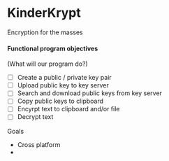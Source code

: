 # KinderKrypt
Encryption for the masses

#### Functional program objectives ####
(What will our program do?)

- [ ] Create a public / private key pair
- [ ] Upload public key to key server
- [ ] Search and download public keys from key server
- [ ] Copy public keys to clipboard
- [ ] Encyrpt text to clipboard and/or file
- [ ] Decrypt text

Goals
* Cross platform
* 
